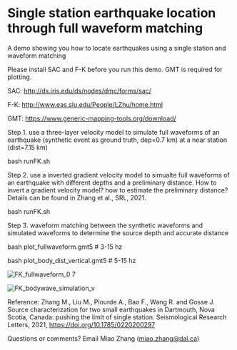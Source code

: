 # **Single station earthquake location through full waveform matching**

A demo showing you how to locate earthquakes using a single station and waveform matching

Please install SAC and F-K before you run this demo. GMT is required for plotting.

SAC: http://ds.iris.edu/ds/nodes/dmc/forms/sac/

F-K: http://www.eas.slu.edu/People/LZhu/home.html

GMT: https://www.generic-mapping-tools.org/download/

        
Step 1. use a three-layer velocity model to simulate full waveforms of an earthquake (synthetic event as ground truth, dep=0.7 km) at a near station (dist=7.15 km)

bash runFK.sh

Step 2. use a inverted gradient velocity model to simualte full waveforms of an earthquake with different depths and a preliminary distance. How to invert a gradient velocity model? how to estimate the preliminary distance? Details can be found in Zhang et al., SRL, 2021.

bash runFK.sh

Step 3. waveform matching between the synthetic waveforms and simulated waveforms to determine the source depth and accurate distance

bash plot_fullwaveform.gmt5 # 3-15 hz

bash plot_body_dist_vertical.gmt5 # 5-15 hz


![FK_fullwaveform_0 7](https://user-images.githubusercontent.com/51533859/129449648-85cf2aa0-8bda-44b3-af5e-4d87485a1e5f.jpg)

![FK_bodywave_simulation_v](https://user-images.githubusercontent.com/51533859/129449649-47c549ff-6a84-4e21-88de-736fb1c275e7.jpg)


Reference: Zhang M., Liu M., Plourde A., Bao F., Wang R. and Gosse J.  Source characterization for two small earthquakes in Dartmouth, Nova Scotia, Canada: pushing the limit of single station. Seismological Research Letters, 2021, https://doi.org/10.1785/0220200297

Questions or comments? Email Miao Zhang (miao.zhang@dal.ca)

